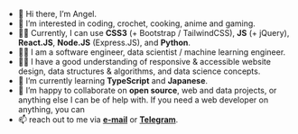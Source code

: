 - 👋 Hi there, I’m Angel.
- 👀 I’m interested in coding, crochet, cooking, anime and gaming.
- 💪🏽 Currently, I can use **CSS3** (+ Bootstrap / TailwindCSS), **JS** (+ jQuery), **React.JS**, **Node.JS** (Express.JS), and **Python**.
- 💪🏽 I am a software engineer, data scientist / machine learning engineer.
- 💪🏽 I have a good understanding of responsive & accessible website design, data structures & algorithms, and data science concepts.
- 🌱 I’m currently learning **TypeScript** and **Japanese**.
- 💞️ I’m happy to collaborate on **open source**, web and data projects, or anything else I can be of help with. If you need a web developer on anything, you can
- 📫 reach out to me via **[e-mail](mailto:akcumeh@gmail.com)** or **[Telegram](https://t.me/yarnandmk)**.

<!---
akcumeh/akcumeh is a ✨ special ✨ repository because its `README.md` (this file) appears on your GitHub profile.
You can click the Preview link to take a look at your changes.
--->
